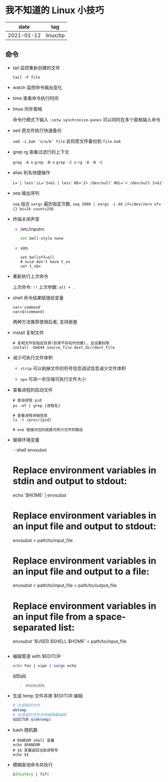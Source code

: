 # 我不知道的 Linux 小技巧

|    date    |    tag    |
|    ---     |    ---    |
| 2021-01-12 | linux/tip |

## 命令

- tail 监控重新创建的文件

    `tail -F file`

- watch 监控命令输出变化

- time 查看命令执行时间

- tmux 同步窗格

    命令行模式下输入 `:setw synchronize-panes` 可以同时在多个窗格输入命令

- sed 原文件执行快速备份

    `sed -i.bak 's/a/b' file` 会将原文件备份到 `file.bak`

- grep rg 查看过滤行的上下文

    `grep -A n` `grep -B n` `grep -C n` `rg -A -B -C`

- alias 别名快捷操作

    `L='| less'` `LL='2>&1 | less'` `NE='2> /dev/null'` `NUL='> /dev/null 2>&1'`

- seq 输出序列

    `seq` 组合 `xargs` 遍历指定次数, `seq 1000 | xargs -i dd if=/dev/zero of={} bs=1k count=256`

- 终端关闭声音

  - /etc/inputrc

    ```sh
    set bell-style none
    ```

  - vim

    ```vim
    set belloff=all
    # nvim don't have t_xx
    set t_vb=
    ```

- 重新执行上次命令

    上次命令: `!!`
    上次参数: `alt + .`

- shell 命令结果赋值给变量

    ```shell
    var=`command`
    var=$(command)
    ```

    两种方法推荐使用后者, 支持嵌套

- install 复制文件

    ```shell
    # 复制文件到指定目录(目录不存在时创建), 且设置权限
    install -Dm644 source_file dest_dir/dest_file
    ```
- 减少可执行文件体积

    - `strip` 可以剥掉文件的符号信息调试信息减少文件体积

    - `upx` 可进一步压缩可执行文件大小

- 查看进程的启动文件

    ```shell
    # 查询进程 pid
    ps -ef | grep [进程名]

    # 查看进程详细信息
    ls -l /proc/[pid]

    # exe 链接对应的就是可执行文件的路径
    ```

- 替换环境变量

    ···shell
    envsubst
    # Replace environment variables in stdin and output to stdout:
    echo '$HOME' | envsubst

    # Replace environment variables in an input file and output to stdout:
    envsubst < path/to/input_file

    # Replace environment variables in an input file and output to a file:
    envsubst < path/to/input_file > path/to/output_file

    # Replace environment variables in an input file from a space-separated list:
    envsubst '$USER $SHELL $HOME' < path/to/input_file
    ```

- 编辑管道 with $EDITOR

    ```sh
    echo foo | vipe | xargs echo
    ```
    [github](https://github.com/juliangruber/vipe)

    > moreutils


- 生成 temp 文件并用 $EDITOR 编辑

    ```sh
    # 生成临时文件
    mktemp
    # 生成临时文件并用编辑器编辑
    $EDITOR $(mktemp)
    ```

- bash 随机数

    ```
    # RANDOM shell 变量
    echo $RANDOM
    # $$ 变量返回当前进程号
    echo $$
    ```

- 模糊查询命令并执行

    ```sh
    $(history | fzf)
    ```
